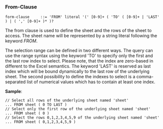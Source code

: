 ### From-Clause ###

```
form-clause		::=	'FROM' literal '(' [0-9]+ ( 'TO' ( [0-9]+ | 'LAST' ) | ( ',' [0-9]+ )* )?
```

The from clause is used to define the sheet and the rows of the sheet to access.  The sheet name will be represented by a string literal following the keyword _FROM_.

The selection range can be defined in two different ways. The query can use the range syntax using the keyword 'TO' to specify only the first and the last row index to select. Please note, that the index are zero-based in different to the Excel semantics. The keyword 'LAST' is reserved as last index which will be bound dynamically to the last row of the underlying sheet. The second possibility to define the indexes to select is a comma-separated list of numerical values which has to contain at least one index.

**Sample**:

```
// Select all rows of the underlying sheet named 'sheet'
... FROM sheet ( 0 TO LAST )
// Select only the first row of the underlying sheet named 'sheet'	 
... FROM sheet ( 0 )
// Select the rows 0,1,2,3,4,5,9 of the underlying sheet named 'sheet'
... FROM sheet ( 0,1,2,3,4,5,9 )
```